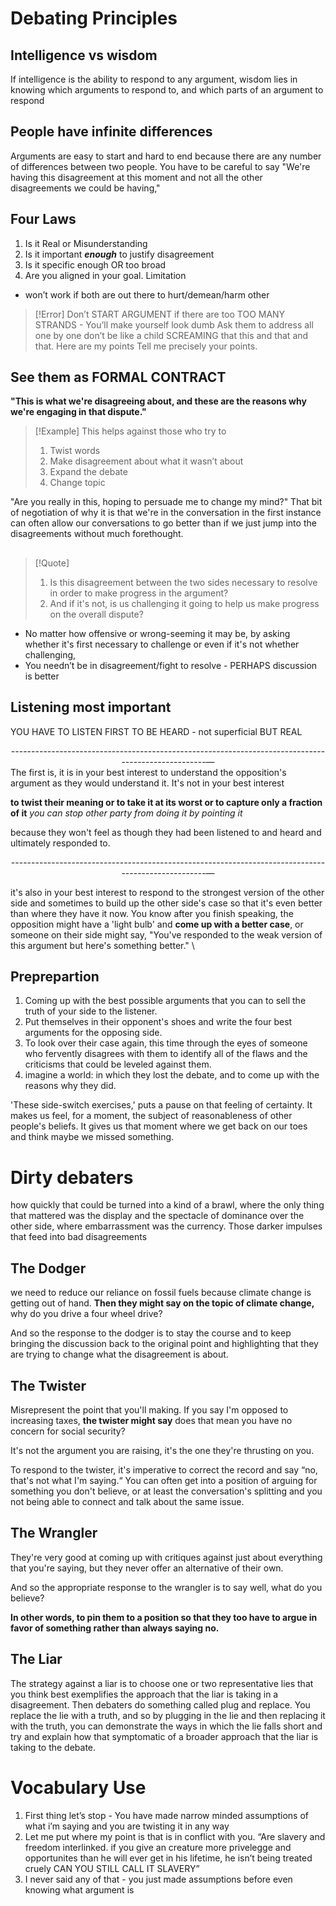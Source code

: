 # Debating Principles
## Intelligence vs wisdom
If intelligence is the ability to respond to any argument,
wisdom lies in knowing which arguments to respond to,
and which parts of an argument to respond

## People have infinite differences
Arguments are easy to start and hard to end because there are any number of differences between two people.
You have to be careful to say
"We're having this disagreement at this moment
and not all the other disagreements we could be having,"

## Four Laws
1. Is it Real or Misunderstanding
2. Is it important ***enough*** to justify disagreement
3. Is it specific enough OR too broad
4. Are you aligned in your goal. 
Limitation
- won’t work if both are out there to hurt/demean/harm other


> [!Error] Don’t START ARGUMENT if there are too TOO MANY STRANDS - You’ll make yourself look dumb
> Ask them to address all one by one don’t be like a child SCREAMING that this and that and that.
> Here are my points
> Tell me precisely your points.

## See them as FORMAL CONTRACT
**"This is what we're disagreeing about,
and these are the reasons
why we're engaging in that dispute."**
> [!Example] This helps against those who try to
> 1. Twist words
> 2. Make disagreement about what it wasn’t about
> 3. Expand the debate
> 4. Change topic

"Are you really in this,
hoping to persuade me to change my mind?"
That bit of negotiation of why it is that we're in the conversation in the first instance can often allow our conversations to go better than if we just jump into the disagreements without much forethought.


## 
> [!Quote] 
> 1. Is this disagreement between the two sides necessary to resolve in order to make progress in the argument?
> 2. And if it's not, is us challenging it going to help us make progress on the overall dispute?

- No matter how offensive or wrong-seeming it may be, by asking whether it's first necessary to challenge or even if it's not whether challenging,
- You needn’t be in disagreement/fight to resolve - PERHAPS discussion is better

## Listening most important
YOU HAVE TO LISTEN FIRST TO BE HEARD - not superficial BUT REAL 
<center>---------------------------------------------------------------------------------------------------—</center> 
The first is, it is in your best interest
to understand the opposition's argument
as they would understand it.
It's not in your best interest

**to twist their meaning
or to take it at its worst
or to capture only a fraction of it**
*you can stop other party from doing it by pointing it*

because they won't feel as though
they had been listened to
and heard and ultimately responded to.
<center>---------------------------------------------------------------------------------------------------—</center> 

it's also in your best interest
to respond to the strongest version of the other side
and sometimes to build up the other side's case
so that it's even better than where they have it now.
You know after you finish speaking,
the opposition might have a 'light bulb'
and **come up with a better case**,
or someone on their side might say,
"You've responded to the weak version of this argument
but here's something better."
\

## Preprepartion
1. Coming up with the best possible arguments that you can to sell the truth of your side to the listener.
2. Put themselves in their opponent's shoes and write the four best arguments for the opposing side. 
3. To look over their case again, this time through the eyes of someone who fervently disagrees with them to identify all of the flaws and the criticisms that could be leveled against them.
4. imagine a world: in which they lost the debate, and to come up with the reasons why they did.

'These side-switch exercises,' puts a pause on that feeling of certainty. It makes us feel, for a moment, the subject of reasonableness of other people's beliefs. It gives us that moment where we get back on our toes and think maybe we missed something.





# Dirty debaters  
how quickly that could be turned into a kind of a brawl,
where the only thing that mattered was the display and the spectacle of dominance over the other side, where embarrassment was the currency.
Those darker impulses that feed into bad disagreements
## The Dodger
we need to reduce our reliance on fossil fuels because climate change is getting out of hand.
**Then they might say on the topic of climate change,**
why do you drive a four wheel drive?

And so the response to the dodger is to stay the course and to keep bringing the discussion back to the original point and highlighting that they are trying to change what the disagreement is about.

## The Twister
Misrepresent the point that you'll making. If you say I'm opposed to increasing taxes,
**the twister might say**
does that mean you have no concern for social security?

It's not the argument you are raising,
it's the one they're thrusting on you.

To respond to the twister,
it's imperative to correct the record and say “no, that's not what I'm saying.“ You can often get into a position of arguing for something you don't believe, or at least the conversation's splitting and you not being able to connect and talk about the same issue.

## The Wrangler
They're very good at coming up with critiques against just about everything that you're saying,
but they never offer an alternative of their own.

And so the appropriate response to the wrangler is to say
well, what do you believe?

**In other words, to pin them to a position so that they too have to argue in favor of something rather than always saying no.**

## The Liar
The strategy against a liar is to choose one or two representative lies that you think best exemplifies the approach that the liar is taking in a disagreement.
Then debaters do something called plug and replace.
You replace the lie with a truth, and so by plugging in the lie and then replacing it with the truth,
you can demonstrate the ways in which the lie falls short and try and explain how that symptomatic of a broader approach that the liar is taking to the debate.

# Vocabulary Use
1) First thing let’s stop - You have made narrow minded assumptions of what i’m saying and you are twisting it in any way
2) Let me put where my point is that is in conflict with you. “Are slavery and freedom interlinked. if you give an creature more privelegge and opportunites than he will ever get in his lifetime, he isn’t being treated cruely CAN YOU STILL CALL IT SLAVERY”
3) I never said any of that - you just made assumptions before even knowing what argument is